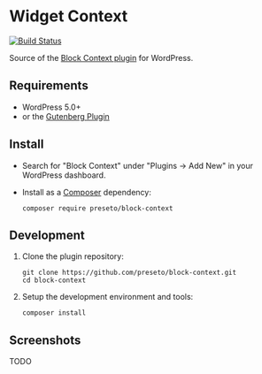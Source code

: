 # Widget Context

[![Build Status](https://travis-ci.org/preseto/block-context.svg?branch=master)](https://travis-ci.org/preseto/block-context)

Source of the [Block Context plugin](https://blockcontext.com) for WordPress.


## Requirements

- WordPress 5.0+
- or the [Gutenberg Plugin](https://wordpress.org/plugins/gutenberg/)


## Install

- Search for "Block Context" under "Plugins → Add New" in your WordPress dashboard.

- Install as a [Composer](https://packagist.org/packages/preseto/block-context) dependency:

	  composer require preseto/block-context


## Development

1. Clone the plugin repository:

	   git clone https://github.com/preseto/block-context.git
	   cd block-context

2. Setup the development environment and tools:

	   composer install


## Screenshots

TODO
